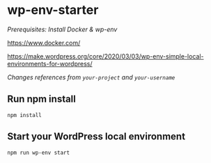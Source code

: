 # wp-env-starter

*Prerequisites: Install Docker & wp-env*

https://www.docker.com/

https://make.wordpress.org/core/2020/03/03/wp-env-simple-local-environments-for-wordpress/

*Changes references from ```your-project``` and `your-username`*

## Run npm install
``npm install``

## Start your WordPress local environment
 `npm run wp-env start`
